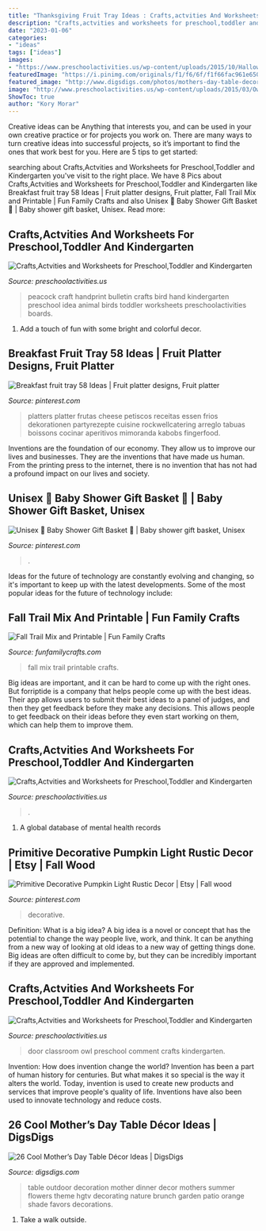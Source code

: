 ```yaml
---
title: "Thanksgiving Fruit Tray Ideas : Crafts,actvities And Worksheets For Preschool,toddler And Kindergarten"
description: "Crafts,actvities and worksheets for preschool,toddler and kindergarten"
date: "2023-01-06"
categories:
- "ideas"
tags: ["ideas"]
images:
- "https://www.preschoolactivities.us/wp-content/uploads/2015/10/Halloween-classroom-door-decoration.jpg"
featuredImage: "https://i.pinimg.com/originals/f1/f6/6f/f1f66fac961e6503096dfb7416e9817c.jpg"
featured_image: "http://www.digsdigs.com/photos/mothers-day-table-decor-34.jpg"
image: "http://www.preschoolactivities.us/wp-content/uploads/2015/03/Owl-Classroom-Door.jpg"
ShowToc: true
author: "Kory Morar"
---
```



Creative ideas can be Anything that interests you, and can be used in your own creative practice or for projects you work on. There are many ways to turn creative ideas into successful projects, so it’s important to find the ones that work best for you. Here are 5 tips to get started: 

	

		
searching about Crafts,Actvities and Worksheets for Preschool,Toddler and Kindergarten you've visit to the right place. We have 8 Pics about Crafts,Actvities and Worksheets for Preschool,Toddler and Kindergarten like Breakfast fruit tray 58 Ideas | Fruit platter designs, Fruit platter, Fall Trail Mix and Printable | Fun Family Crafts and also Unisex 👶 Baby Shower Gift Basket 🍼 | Baby shower gift basket, Unisex. Read more:
		
    
## Crafts,Actvities And Worksheets For Preschool,Toddler And Kindergarten

<img loading=lazy src="http://www.preschoolactivities.us/wp-content/uploads/2017/02/handprint-peacock-craft.jpg" onerror="this.onerror=null;this.src='https://tse2.mm.bing.net/th?id=OIP.l_1XYzhBLlCJL07NrR6TXgHaHa&amp;pid=15.1';" alt="Crafts,Actvities and Worksheets for Preschool,Toddler and Kindergarten">

_Source: preschoolactivities.us_

>peacock craft handprint bulletin crafts bird hand kindergarten preschool idea animal birds toddler worksheets preschoolactivities boards. 

	

1. Add a touch of fun with some bright and colorful decor.

    
## Breakfast Fruit Tray 58 Ideas | Fruit Platter Designs, Fruit Platter

<img loading=lazy src="https://i.pinimg.com/736x/0c/87/65/0c8765a51aeb989c20e4ee00c1bf694d.jpg" onerror="this.onerror=null;this.src='https://tse4.mm.bing.net/th?id=OIP.YRBcqob-K68dryrFZOun_QAAAA&amp;pid=15.1';" alt="Breakfast fruit tray 58 Ideas | Fruit platter designs, Fruit platter">

_Source: pinterest.com_

>platters platter frutas cheese petiscos receitas essen frios dekorationen partyrezepte cuisine rockwellcatering arreglo tabuas boissons cocinar aperitivos mimoranda kabobs fingerfood. 

	

Inventions are the foundation of our economy. They allow us to improve our lives and businesses. They are the inventions that have made us human. From the printing press to the internet, there is no invention that has not had a profound impact on our lives and society.

    
## Unisex 👶 Baby Shower Gift Basket 🍼 | Baby Shower Gift Basket, Unisex

<img loading=lazy src="https://i.pinimg.com/originals/f1/f6/6f/f1f66fac961e6503096dfb7416e9817c.jpg" onerror="this.onerror=null;this.src='https://tse2.mm.bing.net/th?id=OIP.IXc_ubDM7c_PJv-VrjzjUQHaJ4&amp;pid=15.1';" alt="Unisex 👶 Baby Shower Gift Basket 🍼 | Baby shower gift basket, Unisex">

_Source: pinterest.com_

>. 

	

Ideas for the future of technology are constantly evolving and changing, so it's important to keep up with the latest developments. Some of the most popular ideas for the future of technology include: 

    
## Fall Trail Mix And Printable | Fun Family Crafts

<img loading=lazy src="https://funfamilycrafts.com/wp-content/uploads/2012/10/Fall-Trail-Mix-with-FREE-printable.jpg" onerror="this.onerror=null;this.src='https://tse1.mm.bing.net/th?id=OIP.J3sNE4FFxQ1a5EA3cUtI4wHaLG&amp;pid=15.1';" alt="Fall Trail Mix and Printable | Fun Family Crafts">

_Source: funfamilycrafts.com_

>fall mix trail printable crafts. 

	

Big ideas are important, and it can be hard to come up with the right ones. But forriptide is a company that helps people come up with the best ideas. Their app allows users to submit their best ideas to a panel of judges, and then they get feedback before they make any decisions. This allows people to get feedback on their ideas before they even start working on them, which can help them to improve them.

    
## Crafts,Actvities And Worksheets For Preschool,Toddler And Kindergarten

<img loading=lazy src="https://www.preschoolactivities.us/wp-content/uploads/2015/10/Halloween-classroom-door-decoration.jpg" onerror="this.onerror=null;this.src='https://tse4.mm.bing.net/th?id=OIP.UI7HOZrce3hO2L2r2kZ7wwHaJ3&amp;pid=15.1';" alt="Crafts,Actvities and Worksheets for Preschool,Toddler and Kindergarten">

_Source: preschoolactivities.us_

>. 

	

1. A global database of mental health records 

    
## Primitive Decorative Pumpkin Light Rustic Decor | Etsy | Fall Wood

<img loading=lazy src="https://i.pinimg.com/736x/d6/e9/e8/d6e9e8dadddee1972465234f86c88d9c.jpg" onerror="this.onerror=null;this.src='https://tse4.mm.bing.net/th?id=OIP.sRFhtDopZUMU2qpZwROKxgHaJ4&amp;pid=15.1';" alt="Primitive Decorative Pumpkin Light Rustic Decor | Etsy | Fall wood">

_Source: pinterest.com_

>decorative. 

	

Definition: What is a big idea?
A big idea is a novel or concept that has the potential to change the way people live, work, and think. It can be anything from a new way of looking at old ideas to a new way of getting things done. Big ideas are often difficult to come by, but they can be incredibly important if they are approved and implemented.

    
## Crafts,Actvities And Worksheets For Preschool,Toddler And Kindergarten

<img loading=lazy src="http://www.preschoolactivities.us/wp-content/uploads/2015/03/Owl-Classroom-Door.jpg" onerror="this.onerror=null;this.src='https://tse1.mm.bing.net/th?id=OIP.UiBKDn6-qObKyIR4fVDlPgHaNJ&amp;pid=15.1';" alt="Crafts,Actvities and Worksheets for Preschool,Toddler and Kindergarten">

_Source: preschoolactivities.us_

>door classroom owl preschool comment crafts kindergarten. 

	

Invention: How does invention change the world?
Invention has been a part of human history for centuries. But what makes it so special is the way it alters the world. Today, invention is used to create new products and services that improve people's quality of life. Inventions have also been used to innovate technology and reduce costs.

    
## 26 Cool Mother’s Day Table Décor Ideas | DigsDigs

<img loading=lazy src="http://www.digsdigs.com/photos/mothers-day-table-decor-34.jpg" onerror="this.onerror=null;this.src='https://tse2.mm.bing.net/th?id=OIP.suJMldpp9AUz4n5gd9sXcwHaJ3&amp;pid=15.1';" alt="26 Cool Mother’s Day Table Décor Ideas | DigsDigs">

_Source: digsdigs.com_

>table outdoor decoration mother dinner decor mothers summer flowers theme hgtv decorating nature brunch garden patio orange shade favors decorations. 

	

1. Take a walk outside.

